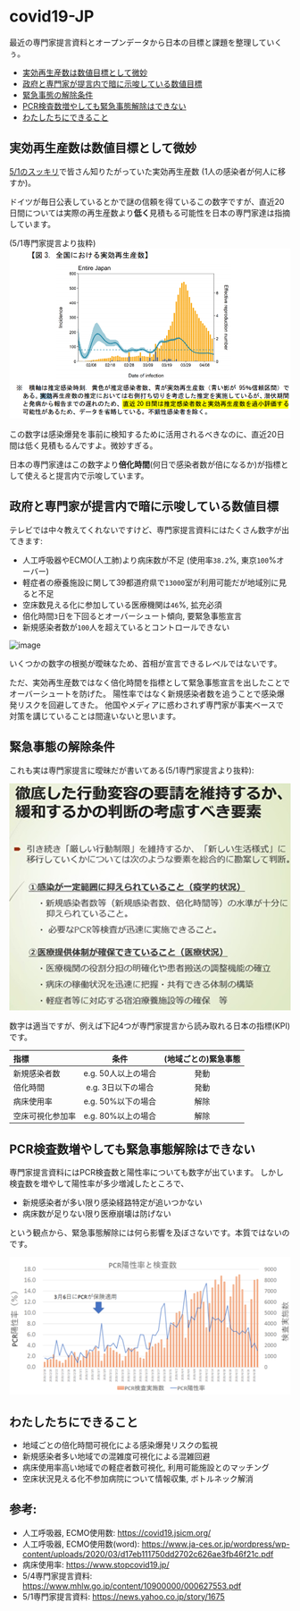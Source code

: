 # covid19-JP
最近の専門家提言資料とオープンデータから日本の目標と課題を整理していくぅ。
* [実効再生産数は数値目標として微妙](#実効再生産数は数値目標として微妙)
* [政府と専門家が提言内で暗に示唆している数値目標](#政府と専門家が提言内で暗に示唆している数値目標)
* [緊急事態の解除条件](#緊急事態の解除条件)
* [PCR検査数増やしても緊急事態解除はできない](#PCR検査数増やしても緊急事態解除はできない)
* [わたしたちにできること](#わたしたちにできること)

## 実効再生産数は数値目標として微妙
[5/1のスッキリ](https://www.j-cast.com/tv/2020/05/01385311.html?p=all)で皆さん知りたがっていた実効再生産数 (1人の感染者が何人に移すか)。

ドイツが毎日公表しているとかで謎の信頼を得ているこの数字ですが、直近20日間については実際の再生産数より**低く**見積もる可能性を日本の専門家達は指摘しています。

(5/1専門家提言より抜粋)
![](./img/実効再生産数.png)


この数字は感染爆発を事前に検知するために活用されるべきなのに、直近20日間は低く見積もるんですよ。微妙すぎる。

日本の専門家達はこの数字より**倍化時間**(何日で感染者数が倍になるか)が指標として使えると提言内で示唆しています。


## 政府と専門家が提言内で暗に示唆している数値目標
テレビでは中々教えてくれないですけど、専門家提言資料にはたくさん数字が出てきます:
* 人工呼吸器やECMO(人工肺)より病床数が不足 (使用率`38.2`%, 東京`100`%オーバー)
* 軽症者の療養施設に関して39都道府県で`13000`室が利用可能だが地域別に見ると不足
* 空床数見える化に参加している医療機関は`46`%, 拡充必須
* 倍化時間`3`日を下回るとオーバーシュート傾向, 要緊急事態宣言
* 新規感染者数が`100`人を超えているとコントロールできない

![image](https://user-images.githubusercontent.com/10651438/81037460-cf984180-8edd-11ea-8287-78174a26322c.png)

いくつかの数字の根拠が曖昧なため、首相が宣言できるレベルではないです。

ただ、実効再生産数ではなく倍化時間を指標として緊急事態宣言を出したことでオーバーシュートを防げた。
陽性率ではなく新規感染者数を追うことで感染爆発リスクを回避してきた。
他国やメディアに惑わされず専門家が事実ベースで対策を講じていることは間違いないと思います。

## 緊急事態の解除条件
これも実は専門家提言に曖昧だが書いてある(5/1専門家提言より抜粋):

<img src="./img/解除条件.png" width="600">


数字は適当ですが、例えば下記4つが専門家提言から読み取れる日本の指標(KPI)です。

| 指標 | 条件 | (地域ごとの)緊急事態 |
| :--- | :---: | :---: |
| 新規感染者数 | e.g. 50人以上の場合 | 発動 |
| 倍化時間 | e.g. 3日以下の場合 | 発動 |
| 病床使用率 | e.g. 50%以下の場合 |解除  |
| 空床可視化参加率 | e.g. 80%以上の場合 | 解除 |

## PCR検査数増やしても緊急事態解除はできない
専門家提言資料にはPCR検査数と陽性率についても数字が出ています。
しかし検査数を増やして陽性率が多少増減したところで、
* 新規感染者が多い限り感染経路特定が追いつかない
* 病床数が足りない限り医療崩壊は防げない

という観点から、緊急事態解除には何ら影響を及ぼさないです。本質ではないのです。

![](./img/PCR陽性率.png)

## わたしたちにできること
* 地域ごとの倍化時間可視化による感染爆発リスクの監視
* 新規感染者多い地域での混雑度可視化による混雑回避
* 病床使用率高い地域での軽症者数可視化, 利用可能施設とのマッチング
* 空床状況見える化不参加病院について情報収集, ボトルネック解消


## 参考:
* 人工呼吸器, ECMO使用数: https://covid19.jsicm.org/
* 人工呼吸器, ECMO使用数(word): https://www.ja-ces.or.jp/wordpress/wp-content/uploads/2020/03/d17eb111750dd2702c626ae3fb46f21c.pdf
* 病床使用率: https://www.stopcovid19.jp/
* 5/4専門家提言資料: https://www.mhlw.go.jp/content/10900000/000627553.pdf
* 5/1専門家提言資料: https://news.yahoo.co.jp/story/1675